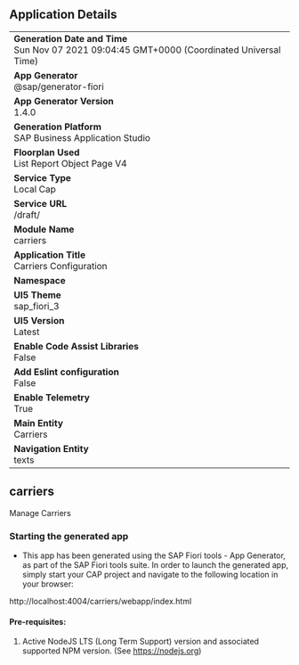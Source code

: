 ## Application Details
|               |
| ------------- |
|**Generation Date and Time**<br>Sun Nov 07 2021 09:04:45 GMT+0000 (Coordinated Universal Time)|
|**App Generator**<br>@sap/generator-fiori|
|**App Generator Version**<br>1.4.0|
|**Generation Platform**<br>SAP Business Application Studio|
|**Floorplan Used**<br>List Report Object Page V4|
|**Service Type**<br>Local Cap|
|**Service URL**<br>/draft/
|**Module Name**<br>carriers|
|**Application Title**<br>Carriers Configuration|
|**Namespace**<br>|
|**UI5 Theme**<br>sap_fiori_3|
|**UI5 Version**<br>Latest|
|**Enable Code Assist Libraries**<br>False|
|**Add Eslint configuration**<br>False|
|**Enable Telemetry**<br>True|
|**Main Entity**<br>Carriers|
|**Navigation Entity**<br>texts|

## carriers

Manage Carriers

### Starting the generated app

-   This app has been generated using the SAP Fiori tools - App Generator, as part of the SAP Fiori tools suite.  In order to launch the generated app, simply start your CAP project and navigate to the following location in your browser:

http://localhost:4004/carriers/webapp/index.html

#### Pre-requisites:

1. Active NodeJS LTS (Long Term Support) version and associated supported NPM version.  (See https://nodejs.org)


